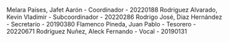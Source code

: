 Melara Paises, Jafet Aarón -  Coordinador - 20220188
Rodriguez Alvarado, Kevin Vladimir - Subcoordinador - 20220286
Rodrigo José, Diaz Hernández - Secretario - 20190380
Flamenco Pineda, Juan Pablo - Tesorero - 20220671
Rodríguez Nuñez, Aleck Fernando - Vocal - 20190131
